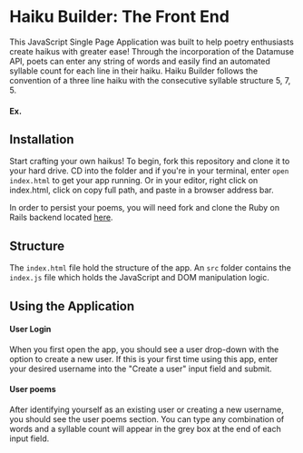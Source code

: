 # Haiku Builder: The Front End

This JavaScript Single Page Application was built to help poetry enthusiasts create haikus with greater ease! Through the incorporation of the Datamuse API, poets can enter any string of words and easily find an automated syllable count for each line in their haiku. Haiku Builder follows the convention of a three line haiku with the consecutive syllable structure 5, 7, 5.

#### Ex.

<!-- Insert an example of a haiku poem  -->

## Installation

Start crafting your own haikus! To begin, fork this repository and clone it to your hard drive. CD into the folder and if you're in your terminal, enter ```open index.html``` to get your app running. Or in your editor, right click on index.html, click on copy full path, and paste in a browser address bar.

In order to persist your poems, you will need fork and clone the Ruby on Rails backend located [here](https://github.com/estherk15/haiku_backend).

## Structure

The `index.html` file hold the structure of the app. An `src` folder contains the `index.js` file which holds the JavaScript and DOM manipulation logic.

## Using the Application

#### User Login  

When you first open the app, you should see a user drop-down with the option to create a new user. If this is your first time using this app, enter your desired username into the "Create a user" input field and submit.

<!-- Insert a gif of the user login page -->

#### User poems

After identifying yourself as an existing user or creating a new username, you should see the user poems section. You can type any combination of words and a syllable count will appear in the grey box at the end of each input field.
